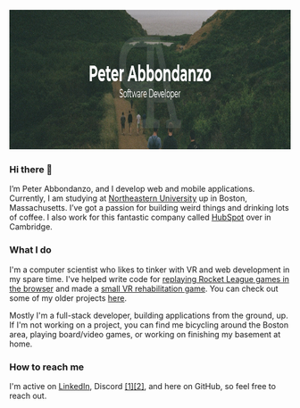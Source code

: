 <p align="center">
  <img width="900" height="250" src="https://github.com/Abbondanzo/Abbondanzo/blob/master/header.png">
</p>

### Hi there 👋

I’m Peter Abbondanzo, and I develop web and mobile applications. Currently, I am studying at [Northeastern University](http://www.northeastern.edu/) up in Boston, Massachusetts. I’ve got a passion for building weird things and drinking lots of coffee. I also work for this fantastic company called [HubSpot](https://hubspot.com) over in Cambridge.

### What I do

I'm a computer scientist who likes to tinker with VR and web development in my spare time. I've helped write code for [replaying Rocket League games in the browser](https://github.com/SaltieRL/DistributedReplays) and made a [small VR rehabilitation game](https://github.com/NUVR/Magic-Mover). You can check out some of my older projects [here](https://abbondanzo.com/projects).

Mostly I'm a full-stack developer, building applications from the ground, up. If I'm not working on a project, you can find me bicycling around the Boston area, playing board/video games, or working on finishing my basement at home.

### How to reach me

I'm active on [LinkedIn](https://www.linkedin.com/in/pabbondanzo), Discord [[1]](https://discord.gg/GwM7RBY)[[2]](https://discord.gg/K3njNxF), and here on GitHub, so feel free to reach out.
